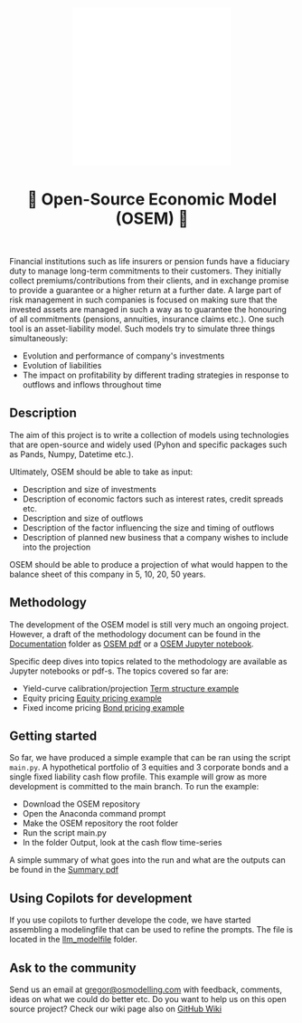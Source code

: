 <div align="center">
  <a href="https://github.com/open-source-modelling" target="_blank">
    <picture>
      <img src="images/Open-source modelling-logos_transparent.png" width=280 alt="Logo"/>
    </picture>
  </a>
</div>


<h1 align="center" style="border-botom: none">
  <b>
    🐍 Open-Source Economic Model (OSEM) 🐍     
  </b>
</h1>

</br>

Financial institutions such as life insurers or pension funds have a fiduciary duty to manage long-term commitments to their customers. They initially collect premiums/contributions from their clients, and in exchange promise to provide a guarantee or a higher return at a further date. A large part of risk management in such companies is focused on making sure that the invested assets are managed in such a way as to guarantee the honouring of all commitments (pensions, annuities, insurance claims etc.). One such tool is an asset-liability model. Such models try to simulate three things simultaneously:
 - Evolution and performance of company's investments
 - Evolution of liabilities
 - The impact on profitability by different trading strategies in response to outflows and inflows throughout time  

## Description
The aim of this project is to write a collection of models using technologies that are open-source and widely used (Pyhon and specific packages such as Pands, Numpy, Datetime etc.).

Ultimately, OSEM should be able to take as input:
 - Description and size of investments
 - Description of economic factors such as interest rates, credit spreads etc.
 - Description and size of outflows
 - Description of the factor influencing the size and timing of outflows
 - Description of planned new business that a company wishes to include into the projection

OSEM should be able to produce a projection of what would happen to the balance sheet of this company in 5, 10, 20, 50 years. 

## Methodology
The development of the OSEM model is still very much an ongoing project. However, a draft of the methodology document can be found in the [Documentation] folder as [OSEM pdf] or a [OSEM Jupyter notebook].

Specific deep dives into topics related to the methodology are available as Jupyter notebooks or pdf-s. The topics covered so far are:
 - Yield-curve calibration/projection [Term structure example] 
 - Equity pricing [Equity pricing example]
 - Fixed income pricing [Bond pricing example]

## Getting started
So far, we have produced a simple example that can be ran using the script `main.py`. A hypothetical portfolio of 3 equities and 3 corporate bonds and a single fixed liability cash flow profile. This example will grow as more development is committed to the main branch.
To run the example:
 - Download the OSEM repository
 - Open the Anaconda command prompt
 - Make the OSEM repository the root folder
 - Run the script main.py
 - In the folder Output, look at the cash flow time-series

A simple summary of what goes into the run and what are the outputs can be found in the [Summary pdf]

[Summary pdf]:https://github.com/open-source-modelling/Open_Source_Economic_Model/blob/main/_SUMMARY%20OF%20THE%20EXAMPLE%20RUN.pdf

## Using Copilots for development
If you use copilots to further develope the code, we have started assembling a modelingfile that can be used to refine the prompts. The file is located in the [llm_modelfile] folder.

## Ask to the community
Send us an email at gregor@osmodelling.com with feedback, comments, ideas on what we could do better etc. Do you want to help us on this open source project?
Check our wiki page also on [GitHub Wiki]

[llm_modelfile]:https://github.com/open-source-modelling/Open_Source_Economic_Model/tree/main/llm_modelfile
[GitHub Wiki]: https://github.com/open-source-modelling/Open_Source_Economic_Model/wiki/Introduction
[Documentation]:https://github.com/open-source-modelling/Open_Source_Economic_Model/tree/main/Documentation
[OSEM pdf]:https://github.com/open-source-modelling/Open_Source_Economic_Model/blob/main/Documentation/OSEM_Documentation_draft.pdf
[OSEM Jupyter notebook]:https://github.com/open-source-modelling/Open_Source_Economic_Model/blob/main/Documentation/OSEM_Documentation_draft.ipynb
[Term structure example]:https://github.com/open-source-modelling/Open_Source_Economic_Model/blob/main/Documentation/_PROJECTION%20OF%20THE%20RISK%20FREE%20CURVE%20AND%20RECALIBRATION_v2.pdf
[Equity pricing example]:https://github.com/open-source-modelling/Open_Source_Economic_Model/blob/main/Documentation/_PROTOTYPE%20EQUITY%20PRICING_v2.pdf
[Bond pricing example]: https://github.com/open-source-modelling/Open_Source_Economic_Model/blob/main/Documentation/_PROTOTYPE%20BOND%20PRICING_v2.pdf
